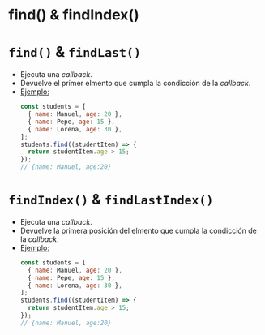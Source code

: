 # find() & findIndex()

# `find()` & `findLast()`

- Ejecuta una _callback_.
- Devuelve el primer elmento que cumpla la condicción de la _callback_.
- <u>Ejemplo:</u>
  ```js
  const students = [
    { name: Manuel, age: 20 },
    { name: Pepe, age: 15 },
    { name: Lorena, age: 30 },
  ];
  students.find((studentItem) => {
    return studentItem.age > 15;
  });
  // {name: Manuel, age:20}
  ```

# `findIndex()` & `findLastIndex()`

- Ejecuta una _callback_.
- Devuelve la primera posición del elmento que cumpla la condicción de la _callback_.
- <u>Ejemplo:</u>
  ```js
  const students = [
    { name: Manuel, age: 20 },
    { name: Pepe, age: 15 },
    { name: Lorena, age: 30 },
  ];
  students.find((studentItem) => {
    return studentItem.age > 15;
  });
  // {name: Manuel, age:20}
  ```
